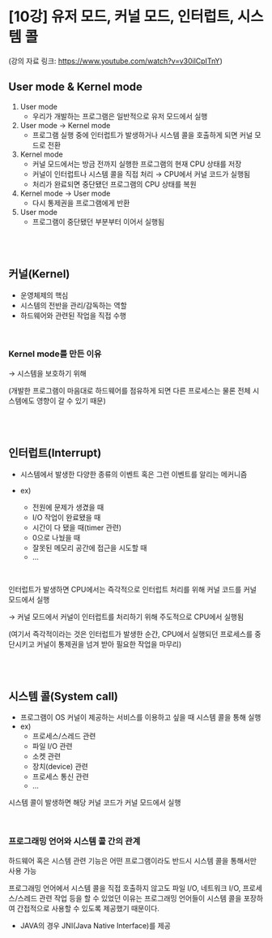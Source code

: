 # [10강] 유저 모드, 커널 모드, 인터럽트, 시스템 콜
(강의 자료 링크: https://www.youtube.com/watch?v=v30ilCpITnY)

## User mode & Kernel mode

1. User mode
    - 우리가 개발하는 프로그램은 일반적으로 유저 모드에서 실행
2. User mode → Kernel mode
    - 프로그램 실행 중에 인터럽트가 발생하거나 시스템 콜을 호출하게 되면 커널 모드로 전환
3. Kernel mode
    - 커널 모드에서는 방금 전까지 실행한 프로그램의 현재 CPU 상태를 저장
    - 커널이 인터럽트나 시스템 콜을 직접 처리 → CPU에서 커널 코드가 실행됨
    - 처리가 완료되면 중단됐던 프로그램의 CPU 상태를 복원
4. Kernel mode → User mode
    - 다시 통제권을 프로그램에게 반환
5. User mode
    - 프로그램이 중단됐던 부분부터 이어서 실행됨

<br/><br/>

## 커널(Kernel)

- 운영체제의 핵심
- 시스템의 전반을 관리/감독하는 역할
- 하드웨어와 관련된 작업을 직접 수행

<br/>

### Kernel mode를 만든 이유

→ 시스템을 보호하기 위해

(개발한 프로그램이 마음대로 하드웨어를 점유하게 되면 다른 프로세스는 물론 전체 시스템에도 영향이 갈 수 있기 때문)

<br/><br/>

## 인터럽트(Interrupt)

- 시스템에서 발생한 다양한 종류의 이벤트 혹은 그런 이벤트를 알리는 메커니즘

- ex)
    - 전원에 문제가 생겼을 때
    - I/O 작업이 완료됐을 때
    - 시간이 다 됐을 때(timer 관련)
    - 0으로 나눴을 때
    - 잘못된 메모리 공간에 접근을 시도할 때
    - …

<br/>

인터럽트가 발생하면 CPU에서는 즉각적으로 인터럽트 처리를 위해 커널 코드를 커널 모드에서 실행

→ 커널 모드에서 커널이 인터럽트를 처리하기 위해 주도적으로 CPU에서 실행됨

(여기서 즉각적이라는 것은 인터럽트가 발생한 순간, CPU에서 실행되던 프로세스를 중단시키고 커널이 통제권을 넘겨 받아 필요한 작업을 마무리)

<br/><br/>

## 시스템 콜(System call)

- 프로그램이 OS 커널이 제공하는 서비스를 이용하고 싶을 때 시스템 콜을 통해 실행
- ex)
    - 프로세스/스레드 관련
    - 파일 I/O 관련
    - 소켓 관련
    - 장치(device) 관련
    - 프로세스 통신 관련
    - …

시스템 콜이 발생하면 해당 커널 코드가 커널 모드에서 실행

<br/>

### 프로그래밍 언어와 시스템 콜 간의 관계

하드웨어 혹은 시스템 관련 기능은 어떤 프로그램이라도 반드시 시스템 콜을 통해서만 사용 가능

프로그래밍 언어에서 시스템 콜을 직접 호출하지 않고도 파일 I/O, 네트워크 I/O, 프로세스/스레드 관련 작업 등을 할 수 있었던 이유는 프로그래밍 언어들이 시스템 콜을 포장하여 간접적으로 사용할 수 있도록 제공했기 때문이다.

- JAVA의 경우 JNI(Java Native Interface)를 제공